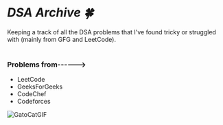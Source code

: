 <h1><i> DSA Archive 🍀</i></h1>
Keeping a track of all the DSA problems that I've found tricky or struggled with (mainly from GFG and LeetCode).
<br></br>
<h3> Problems from------></h3>
<ul>
  <li>LeetCode</li>
  <li>GeeksForGeeks</li>
  <li>CodeChef</li>
  <li>Codeforces</li>
</ul>

![GatoCatGIF](https://user-images.githubusercontent.com/72276256/157715222-979131e7-277d-41f5-8b33-572605611211.gif)


